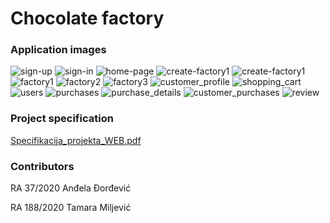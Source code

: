 # Chocolate factory


### Application images
![sign-up](./assets/sign_up.png)
![sign-in](./assets/sign-in.png)
![home-page](./assets/home-page.png)
![create-factory1](./assets/create_factory1.png)
![create-factory1](./assets/create_factory2.png)
![factory1](./assets/factory1.png)
![factory2](./assets/factory2.png)
![factory3](./assets/factory3.png)
![customer_profile](./assets/customer_profile.png)
![shopping_cart](./assets/shopping_cart.png)
![users](./assets/users.png)
![purchases](./assets/purchases.png)
![purchase_details](./assets/purchase_details.png)
![customer_purchases](./assets/customer_purchases.png)
![review](./assets/review.png)


### Project specification
[Specifikacija_projekta_WEB.pdf](./Kostur/assets/Specifikacija_projekta_BSEP.pdf)


### Contributors

RA 37/2020 Anđela Đorđević

RA 188/2020 Tamara Miljević

